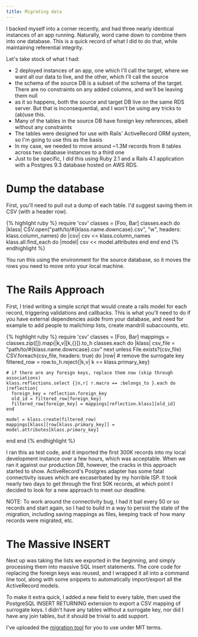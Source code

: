 ```yaml
---
title: Migrating data
---
```

I backed myself into a corner recently, and had three nearly identical instances of an app running. Naturally, word came down to combine them into one database. This is a quick record of what I did to do that, while maintaining referential integrity.

Let's take stock of what I had:

- 2 deployed instances of an app, one which I'll call the target, where we want all our data to live, and the other, which I'll call the source
- the schema of the source DB is a subset of the schema of the target. There are no constraints on any added columns, and we'll be leaving them null
- as it so happens, both the source and target DB live on the same RDS server. But that is inconsequential, and I won't be using any tricks to (ab)use this.
- Many of the tables in the source DB have foreign key references, albeit without any constraints
- The tables were designed for use with Rails' ActiveRecord ORM system, so I'm going to use this as the basis
- In my case, we needed to move around ~1.3M records from 8 tables across two database instances to a third one
- Just to be specific, I did this using Ruby 2.1 and a Rails 4.1 application with a Postgres 9.3 database hosted on AWS RDS.

# Dump the database

First, you'll need to pull out a dump of each table. I'd suggest saving them in CSV (with a header row).

{% highlight ruby %}
require 'csv'
classes = [Foo, Bar]
classes.each do |klass|
  CSV.open("path/to/#{klass.name.downcase}.csv", "w", headers: klass.column_names) do |csv|
    csv << klass.column_names
    klass.all.find_each do |model|
      csv << model.attributes
    end
  end
end
{% endhighlight %}

You run this using the environment for the source database, so it moves the rows you need to move onto your local machine.

# The Rails Approach

First, I tried writing a simple script that would create a rails model for each record, triggering validations and callbacks. This is what you'll need to do if you have external dependencies aside from your database, and need for example to add people to mailchimp lists, create mandrill subaccounts, etc.

{% highlight ruby %}
require 'csv'
classes = [Foo, Bar]
mappings = classes.zip([]).map{|k,v|[k,{}]}.to_h
classes.each do |klass|
  csv_file = "path/to/#{klass.name.downcase}.csv"
  next unless File.exists?(csv_file)
  CSV.foreach(csv_file, headers: true) do |row|
    # remove the surrogate key
    filtered_row = row.to_h.reject{|k,v| k == klass.primary_key}

    # if there are any foreign keys, replace them now (skip through associations)
    klass.reflections.select {|n,r| r.macro == :belongs_to }.each do |reflection|
      foreign_key = reflection.foreign_key
      old_id = filtered_row[foreign_key]
      filtered_row[foreign_key] = mappings[reflection.klass][old_id]
    end

    model = klass.create(filtered_row)
    mappings[klass][row[klass.primary_key]] = model.attributes[klass.primary_key]
  end
end
{% endhighlight %}

I ran this as test code, and it imported the first 300K records into my local development instance over a few hours, which was acceptable. When we ran it against our production DB, however, the cracks in this approach started to show. ActiveRecord's Postgres adapter has some fatal connectivity issues which are excaserbated by my horrible ISP. It took nearly two days to get through the first 50K records, at which point I decided to look for a new approach to meet our deadline.

NOTE: To work around the connectivity bug, I had it bail every 50 or so records and start again, so I had to build in a way to persist the state of the migration, including saving mappings as files, keeping track of how many records were migrated, etc.

# The Massive INSERT

Next up was taking the lists we exported in the beginning, and simply processing them into massive SQL insert statements. The core code for replacing the foreign keys was reused, and I wrapped it all into a command line tool, along with some snippets to automatically import/export all the ActiveRecord models.

To make it extra quick, I added a new field to every table, then used the PostgreSQL INSERT RETURNING extension to export a CSV mapping of surrogate keys. I didn't have any tables without a surrogate key, nor did I have any join tables, but it should be trivial to add support.

I've uploaded the [migration tool][gist] for you to use under MIT terms.

[gist]: https://gist.github.com/stevenkaras/9f6c5bd27faea525ba3f
